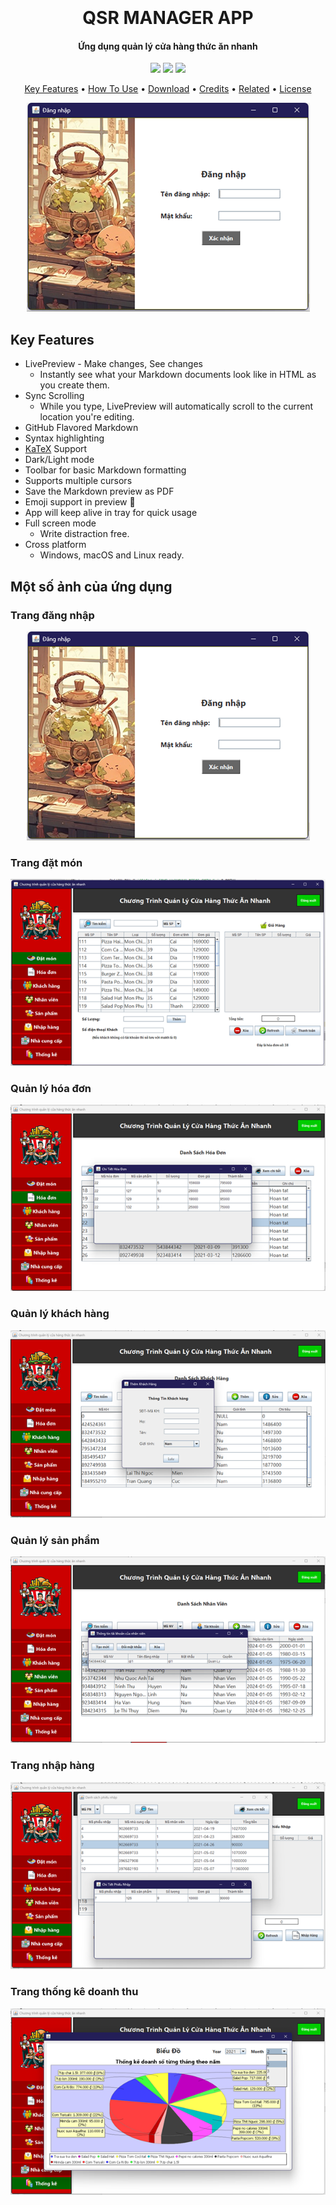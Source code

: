 
<h1 align="center">
  <br>
  
  <br>
  QSR MANAGER APP
  <br>
</h1>

<h4 align="center">Ứng dụng quản lý cửa hàng thức ăn nhanh</h4>

<p align="center">  
  <a>
      <img src="https://img.shields.io/badge/frontend-swing-1EAEDB.svg">
  </a>

  <a>
      <img src="https://img.shields.io/badge/backend-java-1EAEDB.svg">
  </a>
  
  <a>
    <img src="https://img.shields.io/badge/database-oracle-ff69b4.svg?maxAge=2592000&amp;style=flat">
  </a>
  
</p>

<p align="center">
  <a href="#key-features">Key Features</a> •
  <a href="#how-to-use">How To Use</a> •
  <a href="#download">Download</a> •
  <a href="#credits">Credits</a> •
  <a href="#related">Related</a> •
  <a href="#license">License</a>
</p>

<p align="center">  
  <img src="readme_asset/1.png">
</p>


## Key Features

* LivePreview - Make changes, See changes
  - Instantly see what your Markdown documents look like in HTML as you create them.
* Sync Scrolling
  - While you type, LivePreview will automatically scroll to the current location you're editing.
* GitHub Flavored Markdown  
* Syntax highlighting
* [KaTeX](https://khan.github.io/KaTeX/) Support
* Dark/Light mode
* Toolbar for basic Markdown formatting
* Supports multiple cursors
* Save the Markdown preview as PDF
* Emoji support in preview :tada:
* App will keep alive in tray for quick usage
* Full screen mode
  - Write distraction free.
* Cross platform
  - Windows, macOS and Linux ready.

## Một số ảnh của ứng dụng
### Trang đăng nhập
<p align="center">  
  <img src="readme_asset/1.png">
</p>

### Trang đặt món
<p align="center">  
  <img src="readme_asset/2.png">
</p>

### Quản lý hóa đơn
<p align="center">  
  <img src="readme_asset/3.png">
</p>

### Quản lý khách hàng
<p align="center">  
  <img src="readme_asset/4.png">
</p>

### Quản lý sản phẩm
<p align="center">  
  <img src="readme_asset/5.png">
</p>

### Trang nhập hàng
<p align="center">  
  <img src="readme_asset/6.png">
</p>

### Trang thống kê doanh thu
<p align="center">  
  <img src="readme_asset/7.png">
</p>
